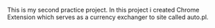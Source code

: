This is my second practice project. In this project i created Chrome Extension which serves as a currency exchanger to site called auto.pl.
